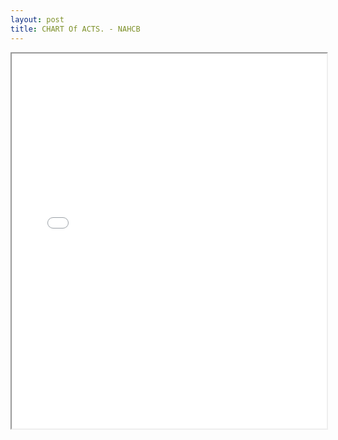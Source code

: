 ```yaml
---
layout: post
title: CHART Of ACTS. - NAHCB
---
```


<div class="pdf-container">
    <iframe src="/mc-bk/assets/nacpb_material/nahb-chart-of-accounts-2016.pdf#zoom=FitH" 
    height="600" width="100%" allowFullScreen="true">
    </iframe>
</div>